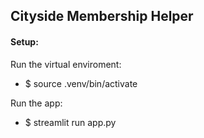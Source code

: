 ## Cityside Membership Helper

#### Setup:

Run the virtual enviroment: 

- $ source .venv/bin/activate

Run the app:
- $ streamlit run app.py